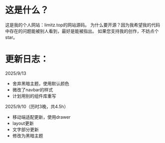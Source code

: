 # 这是什么？
这是我的个人网站：limitz.top的网站源码。
为什么要开源？因为我希望我的代码中存在的问题能被别人看到，最好是能被指出。
如果您支持我的创作，不妨点个star。

# 更新日志：
2025/9/13
- 舍弃黑暗主题，使用默认颜色
- 微改了navbar的样式
- 计划用别的组件库重写

2025/9/10（历时3晚，共4.5h）
- 移动端适配更新，使用drawer
- layout更新
- 文字部分更新
- 修改为黑暗主题
